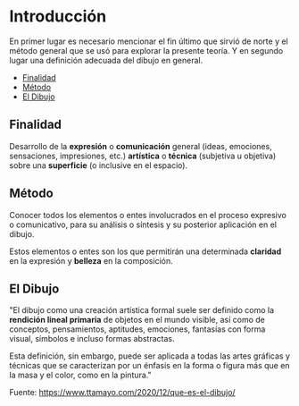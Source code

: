 # Introducción

En primer lugar es necesario mencionar el fin último que sirvió de norte y el método general que se usó para explorar la presente teoría. Y en segundo lugar una definición adecuada del dibujo en general.

- [Finalidad](#finalidad)
- [Método](#método)
- [El Dibujo](#el-dibujo)

## Finalidad

Desarrollo de la **expresión** o **comunicación** general (ideas, emociones, sensaciones, impresiones, etc.) **artística** o **técnica** (subjetiva u objetiva) sobre una **superficie** (o inclusive en el espacio).

## Método

Conocer todos los elementos o entes involucrados en el proceso expresivo o comunicativo, para su análisis o síntesis y su posterior aplicación en el dibujo.

Estos elementos o entes son los que permitirán una determinada **claridad** en la expresión y **belleza** en la composición.

## El Dibujo

"El dibujo como una creación artística formal suele ser definido como la **rendición lineal primaria** de objetos en el mundo visible, así como de conceptos, pensamientos, aptitudes, emociones, fantasías con forma visual, símbolos e incluso formas abstractas.

Esta definición, sin embargo, puede ser aplicada a todas las artes gráficas y técnicas que se caracterizan por un énfasis en la forma o figura más que en la masa y el color, como en la pintura."

Fuente: https://www.ttamayo.com/2020/12/que-es-el-dibujo/
